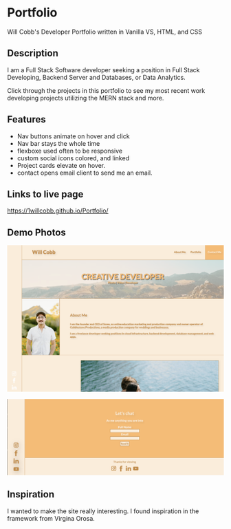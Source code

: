 # Portfolio

Will Cobb's Developer Portfolio written in Vanilla VS, HTML, and CSS

## Description

I am a Full Stack Software developer seeking a position in Full Stack Developing, Backend Server and Databases, or Data Analytics.

Click through the projects in this portfolio to see my most recent work developing projects utilizing the MERN stack and more.


## Features

* Nav buttons animate on hover and click
* Nav bar stays the whole time
* flexboxe used often to be responsive
* custom social icons colored, and linked
* Project cards elevate on hover.
* contact opens email client to send me an email.

## Links to live page

 https://1willcobb.github.io/Portfolio/

 ## Demo Photos

 ![Top of the page](./assets/images/Screenshot%202023-05-05%20at%201.50.22%20PM.png)

 ![Bottom clicable icons](./assets/images/Screenshot%202023-05-07%20at%203.09.52%20PM.png)

## Inspiration

I wanted to make the site really interesting. I found inspiration in the framework from Virgina Orosa. 
